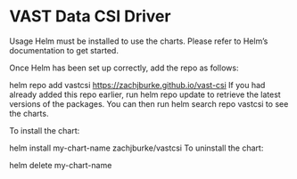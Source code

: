# VAST Data CSI Driver

Usage
Helm must be installed to use the charts. Please refer to Helm’s documentation to get started.

Once Helm has been set up correctly, add the repo as follows:

helm repo add vastcsi https://zachjburke.github.io/vast-csi
If you had already added this repo earlier, run helm repo update to retrieve the latest versions of the packages. You can then run helm search repo vastcsi to see the charts.

To install the chart:

helm install my-chart-name zachjburke/vastcsi
To uninstall the chart:

helm delete my-chart-name
